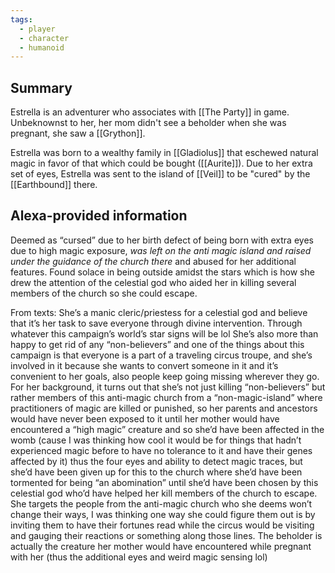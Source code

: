 ```yaml
---
tags:
  - player
  - character
  - humanoid
---
```

## Summary

Estrella is an adventurer who associates with [[The Party]] in game. Unbeknownst to her, her mom didn't see a beholder when she was pregnant, she saw a [[Grython]].

Estrella was born to a wealthy family in [[Gladiolus]] that eschewed natural magic in favor of that which could be bought ([[Aurite]]). Due to her extra set of eyes, Estrella was sent to the island of [[Veil]] to be "cured" by the [[Earthbound]] there.


## Alexa-provided information
Deemed as “cursed” due to her birth defect of being born with extra eyes due to high magic exposure, *was left on the anti magic island and raised under the guidance of the church there* and abused for her additional features. Found solace in being outside amidst the stars which is how she drew the attention of the celestial god who aided her in killing several members of the church so she could escape.

From texts: She’s a manic cleric/priestess for a celestial god and believe that it’s her task to save everyone through divine intervention. Through whatever this campaign’s world’s star signs will be lol She’s also more than happy to get rid of any “non-believers” and one of the things about this campaign is that everyone is a part of a traveling circus troupe, and she’s involved in it because she wants to convert someone in it and it’s convenient to her goals, also people keep going missing wherever they go. For her background, it turns out that she’s not just killing “non-believers” but rather members of this anti-magic church from a “non-magic-island” where practitioners of magic are killed or punished, so her parents and ancestors would have never been exposed to it until her mother would have encountered a “high magic” creature and so she’d have been affected in the womb (cause I was thinking how cool it would be for things that hadn’t experienced magic before to have no tolerance to it and have their genes affected by it) thus the four eyes and ability to detect magic traces, but she’d have been given up for this to the church where she’d have been tormented for being “an abomination” until she’d have been chosen by this celestial god who’d have helped her kill members of the church to escape. She targets the people from the anti-magic church who she deems won’t change their ways, I was thinking one way she could figure them out is by inviting them to have their fortunes read while the circus would be visiting and gauging their reactions or something along those lines. The beholder is actually the creature her mother would have encountered while pregnant with her (thus the additional eyes and weird magic sensing lol) 


